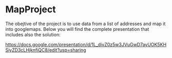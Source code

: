 # MapProject

The obejtive of the project is to use data from a list of addresses and map it into googlemaps.
Below you will find the complete presentation that includes also the solution:

https://docs.google.com/presentation/d/1L_divZ0z5w3JVuGwD7ayUOK5KHSiyZD3cLHjknfiQC8/edit?usp=sharing
